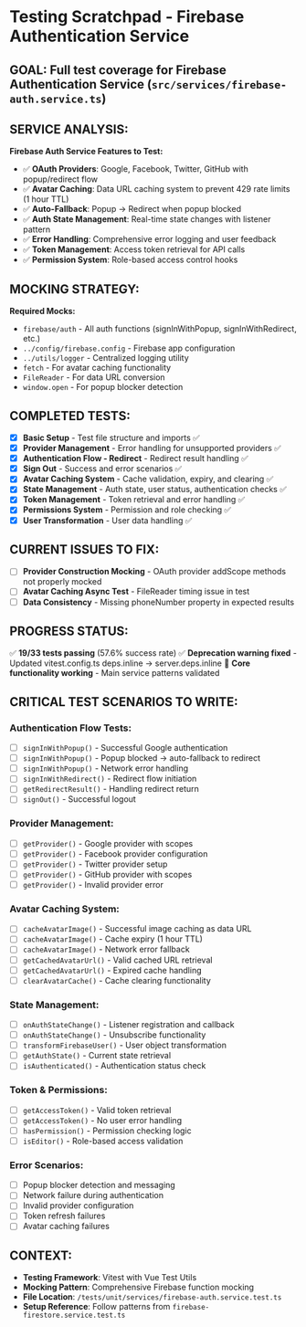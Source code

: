 # Testing Scratchpad - Firebase Authentication Service

## GOAL: Full test coverage for Firebase Authentication Service (`src/services/firebase-auth.service.ts`)

## SERVICE ANALYSIS:
**Firebase Auth Service Features to Test:**
- ✅ **OAuth Providers**: Google, Facebook, Twitter, GitHub with popup/redirect flow
- ✅ **Avatar Caching**: Data URL caching system to prevent 429 rate limits (1 hour TTL)
- ✅ **Auto-Fallback**: Popup → Redirect when popup blocked
- ✅ **Auth State Management**: Real-time state changes with listener pattern
- ✅ **Error Handling**: Comprehensive error logging and user feedback
- ✅ **Token Management**: Access token retrieval for API calls
- ✅ **Permission System**: Role-based access control hooks

## MOCKING STRATEGY:
**Required Mocks:**
- `firebase/auth` - All auth functions (signInWithPopup, signInWithRedirect, etc.)
- `../config/firebase.config` - Firebase app configuration
- `../utils/logger` - Centralized logging utility
- `fetch` - For avatar caching functionality
- `FileReader` - For data URL conversion
- `window.open` - For popup blocker detection

## COMPLETED TESTS:
- [x] **Basic Setup** - Test file structure and imports ✅
- [x] **Provider Management** - Error handling for unsupported providers ✅
- [x] **Authentication Flow - Redirect** - Redirect result handling ✅
- [x] **Sign Out** - Success and error scenarios ✅
- [x] **Avatar Caching System** - Cache validation, expiry, and clearing ✅
- [x] **State Management** - Auth state, user status, authentication checks ✅
- [x] **Token Management** - Token retrieval and error handling ✅
- [x] **Permissions System** - Permission and role checking ✅
- [x] **User Transformation** - User data handling ✅

## CURRENT ISSUES TO FIX:
- [ ] **Provider Construction Mocking** - OAuth provider addScope methods not properly mocked
- [ ] **Avatar Caching Async Test** - FileReader timing issue in test
- [ ] **Data Consistency** - Missing phoneNumber property in expected results

## PROGRESS STATUS: 
✅ **19/33 tests passing** (57.6% success rate)
✅ **Deprecation warning fixed** - Updated vitest.config.ts deps.inline → server.deps.inline
🔧 **Core functionality working** - Main service patterns validated

## CRITICAL TEST SCENARIOS TO WRITE:

### Authentication Flow Tests:
- [ ] `signInWithPopup()` - Successful Google authentication
- [ ] `signInWithPopup()` - Popup blocked → auto-fallback to redirect
- [ ] `signInWithPopup()` - Network error handling
- [ ] `signInWithRedirect()` - Redirect flow initiation
- [ ] `getRedirectResult()` - Handling redirect return
- [ ] `signOut()` - Successful logout

### Provider Management:
- [ ] `getProvider()` - Google provider with scopes
- [ ] `getProvider()` - Facebook provider configuration
- [ ] `getProvider()` - Twitter provider setup
- [ ] `getProvider()` - GitHub provider with scopes
- [ ] `getProvider()` - Invalid provider error

### Avatar Caching System:
- [ ] `cacheAvatarImage()` - Successful image caching as data URL
- [ ] `cacheAvatarImage()` - Cache expiry (1 hour TTL)
- [ ] `cacheAvatarImage()` - Network error fallback
- [ ] `getCachedAvatarUrl()` - Valid cached URL retrieval
- [ ] `getCachedAvatarUrl()` - Expired cache handling
- [ ] `clearAvatarCache()` - Cache clearing functionality

### State Management:
- [ ] `onAuthStateChange()` - Listener registration and callback
- [ ] `onAuthStateChange()` - Unsubscribe functionality
- [ ] `transformFirebaseUser()` - User object transformation
- [ ] `getAuthState()` - Current state retrieval
- [ ] `isAuthenticated()` - Authentication status check

### Token & Permissions:
- [ ] `getAccessToken()` - Valid token retrieval
- [ ] `getAccessToken()` - No user error handling
- [ ] `hasPermission()` - Permission checking logic
- [ ] `isEditor()` - Role-based access validation

### Error Scenarios:
- [ ] Popup blocker detection and messaging
- [ ] Network failure during authentication
- [ ] Invalid provider configuration
- [ ] Token refresh failures
- [ ] Avatar caching failures

## CONTEXT:
- **Testing Framework**: Vitest with Vue Test Utils
- **Mocking Pattern**: Comprehensive Firebase function mocking
- **File Location**: `/tests/unit/services/firebase-auth.service.test.ts`
- **Setup Reference**: Follow patterns from `firebase-firestore.service.test.ts`